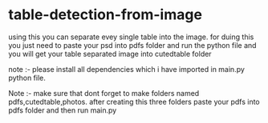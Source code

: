 # table-detection-from-image
using this you can separate evey single table into the image. for duing this you just need to paste your psd into pdfs folder and run the python file and you will get your table separated image into cutedtable folder

note :- please install all dependencies which i have imported in main.py python file.

Note :- make sure that dont forget to make folders named pdfs,cutedtable,photos. after creating this three folders paste your pdfs into pdfs folder and then run main.py
